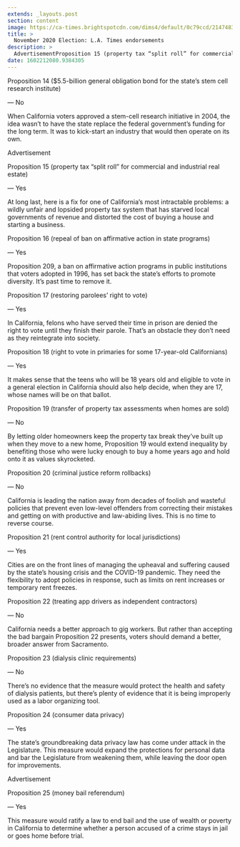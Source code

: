 ```yaml
--- 
extends: _layouts.post 
section: content 
image: https://ca-times.brightspotcdn.com/dims4/default/0c79ccd/2147483647/strip/true/crop/3860x2026+78+98/resize/1200x630!/quality/90/?url=https%3A%2F%2Fcalifornia-times-brightspot.s3.amazonaws.com%2F8f%2F36%2F555bdd1b4099b75b26d3f7dc1937%2Foe-times-endorsements-california-primary.jpg 
title: > 
  November 2020 Election: L.A. Times endorsements 
description: > 
  AdvertisementProposition 15 (property tax “split roll” for commercial and industrial real estate)— YesAt long last, here is a fix for one of California’s most intractable problems: a wildly unfair and lopsided property tax system that has starved local governments of revenue and distorted the cost of buying a house and starting a business.Proposition 17 (restoring parolees’ right to vote)— YesIn California, felons who have served their time in prison are denied the right to vote until they finish their parole.They need the flexibility to adopt policies in response, such as limits on rent increases or temporary rent freezes.But rather than accepting the bad bargain Proposition 22 presents, voters should demand a better, broader answer from Sacramento.Proposition 24 (consumer data privacy)— YesThe state’s groundbreaking data privacy law has come under attack in the Legislature. 
date: 1602212080.9384305 
--- 
```

Proposition 14 ($5.5-billion general obligation bond for the state’s stem cell research institute)

— No

When California voters approved a stem-cell research initiative in 2004, the idea wasn’t to have the state replace the federal government’s funding for the long term. It was to kick-start an industry that would then operate on its own.

Advertisement

Proposition 15 (property tax “split roll” for commercial and industrial real estate)

— Yes

At long last, here is a fix for one of California’s most intractable problems: a wildly unfair and lopsided property tax system that has starved local governments of revenue and distorted the cost of buying a house and starting a business.

Proposition 16 (repeal of ban on affirmative action in state programs)

— Yes

Proposition 209, a ban on affirmative action programs in public institutions that voters adopted in 1996, has set back the state’s efforts to promote diversity. It’s past time to remove it.

Proposition 17 (restoring parolees’ right to vote)

— Yes

In California, felons who have served their time in prison are denied the right to vote until they finish their parole. That’s an obstacle they don’t need as they reintegrate into society.

Proposition 18 (right to vote in primaries for some 17-year-old Californians)

— Yes

It makes sense that the teens who will be 18 years old and eligible to vote in a general election in California should also help decide, when they are 17, whose names will be on that ballot.

Proposition 19 (transfer of property tax assessments when homes are sold)

— No

By letting older homeowners keep the property tax break they’ve built up when they move to a new home, Proposition 19 would extend inequality by benefiting those who were lucky enough to buy a home years ago and hold onto it as values skyrocketed.

Proposition 20 (criminal justice reform rollbacks)

— No

California is leading the nation away from decades of foolish and wasteful policies that prevent even low-level offenders from correcting their mistakes and getting on with productive and law-abiding lives. This is no time to reverse course.

Proposition 21 (rent control authority for local jurisdictions)

— Yes

Cities are on the front lines of managing the upheaval and suffering caused by the state’s housing crisis and the COVID-19 pandemic. They need the flexibility to adopt policies in response, such as limits on rent increases or temporary rent freezes.

Proposition 22 (treating app drivers as independent contractors)

— No

California needs a better approach to gig workers. But rather than accepting the bad bargain Proposition 22 presents, voters should demand a better, broader answer from Sacramento.

Proposition 23 (dialysis clinic requirements)

— No

There’s no evidence that the measure would protect the health and safety of dialysis patients, but there’s plenty of evidence that it is being improperly used as a labor organizing tool.

Proposition 24 (consumer data privacy)

— Yes

The state’s groundbreaking data privacy law has come under attack in the Legislature. This measure would expand the protections for personal data and bar the Legislature from weakening them, while leaving the door open for improvements.

Advertisement

Proposition 25 (money bail referendum)

— Yes

This measure would ratify a law to end bail and the use of wealth or poverty in California to determine whether a person accused of a crime stays in jail or goes home before trial.
